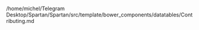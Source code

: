 /home/michel/Telegram Desktop/Spartan/Spartan/src/template/bower_components/datatables/Contributing.md